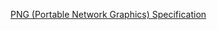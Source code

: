 [PNG (Portable Network Graphics) Specification](http://www.libpng.org/pub/png/spec/1.2/PNG-Contents.html)